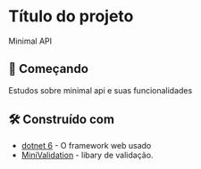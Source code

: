 # Título do projeto

Minimal API

## 🚀 Começando

Estudos sobre minimal api e suas funcionalidades

## 🛠️ Construído com

- [dotnet 6](https://dotnet.microsoft.com/pt-br/download) - O framework web usado
- [MiniValidation](https://github.com/DamianEdwards/MiniValidation) - libary de validação.
